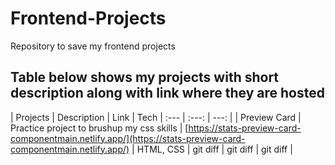 # Frontend-Projects
Repository to save my frontend projects


## Table below shows my projects with short description along with link where they are hosted
| Projects | Description | Link | Tech
| :---         |     :---:      |          ---: |
| Preview Card   | Practice project to brushup my css skills     | [https://stats-preview-card-componentmain.netlify.app/](https://stats-preview-card-componentmain.netlify.app/)    | HTML, CSS
| git diff     | git diff       | git diff      |

